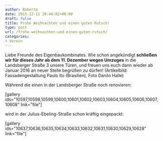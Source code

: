 ```yaml
---
author: Roberto
date: 2015-12-11 20:44:02+00:00
draft: false
title: Frohe Weihnachten und einen guten Rutsch!
type: post
url: /frohe-weihnachten-und-einen-guten-rutsch/
categories:
- Verein
---
```


Liebe Freunde des Eigenbaukombinates. Wie schon angekündigt **schließen wir für dieses Jahr ab dem 11. Dezember wegen Umzuges** in die Landsberger Straße 3 unsere Türen, und freuen uns euch dann wieder ab Januar 2016 an neuer Stelle begrüßen zu dürfen! (Artikelbild: Fassadengestaltung Paulo Ito (Brasilien), Foto Danilo Halle)

<!-- more -->


Während die einen in der Landsberger Straße noch renovieren:

[gallery ids="10597,10598,10599,10600,10601,10602,10603,10604,10605,10606,10607,10608" link="file"]

wird in der Julius-Ebeling-Straße schon kräftig eingepackt:

[gallery ids="10637,10636,10635,10634,10633,10632,10631,10630,10629,10628" link="file"]

